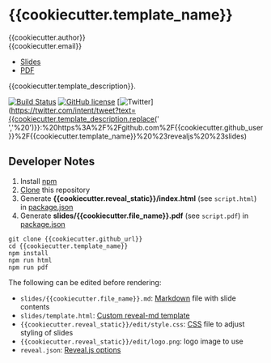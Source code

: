 # {{cookiecutter.template_name}}

{{cookiecutter.author}}  
{{cookiecutter.email}}  

* [Slides](https://{{cookiecutter.github_user}}.github.io/{{cookiecutter.template_name}})
* [PDF](https://github.com/{{cookiecutter.github_short}}/blob/master/slides/{{cookiecutter.file_name}}.pdf)

{{cookiecutter.template_description}}.

[![Build Status](https://travis-ci.org/{{cookiecutter.github_short}}.svg?branch=master)](https://travis-ci.org/{{cookiecutter.github_short}})
[![GitHub license](https://img.shields.io/github/license/{{cookiecutter.github_short}}.svg)](https://github.com/{{cookiecutter.github_short}}/blob/master/LICENSE)
[![Twitter](https://img.shields.io/twitter/url/https/github.com/{{cookiecutter.github_short}}.svg?style=social)](https://twitter.com/intent/tweet?text={{cookiecutter.template_description.replace(' ','%20')}}:%20https%3A%2F%2Fgithub.com%2F{{cookiecutter.github_user}}%2F{{cookiecutter.template_name}}%20%23revealjs%20%23slides)

## Developer Notes

1. Install [npm](https://www.npmjs.com/)
2. [Clone](https://git-scm.com/docs/git-clone) this repository
3. Generate **{{cookiecutter.reveal_static}}/index.html** (see `script.html`) in [package.json](https://github.com/{{cookiecutter.github_short}}/blob/master/package.json)
4. Generate **slides/{{cookiecutter.file_name}}.pdf** (see `script.pdf`) in [package.json](https://github.com/{{cookiecutter.github_short}}/blob/master/package.json)

```
git clone {{cookiecutter.github_url}}
cd {{cookiecutter.template_name}}
npm install
npm run html
npm run pdf
```

The following can be edited before rendering:

* `slides/{{cookiecutter.file_name}}.md`: [Markdown](https://daringfireball.net/projects/markdown/) file with slide contents
* `slides/template.html`: [Custom reveal-md template](https://github.com/webpro/reveal-md#custom-template) 
* `{{cookiecutter.reveal_static}}/edit/style.css`: [CSS](https://developer.mozilla.org/en-US/docs/Web/CSS) file to adjust styling of slides
* `{{cookiecutter.reveal_static}}/edit/logo.png`: logo image to use
* `reveal.json`: [Reveal.js options](https://github.com/webpro/reveal-md#revealjs-options)
